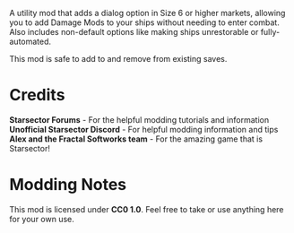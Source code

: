A utility mod that adds a dialog option in Size 6 or higher markets, allowing you to add Damage Mods to your ships without needing to enter combat. Also includes non-default options like making ships unrestorable or fully-automated.

This mod is safe to add to and remove from existing saves.

# Credits
<b>Starsector Forums</b> - For the helpful modding tutorials and information<br>
<b>Unofficial Starsector Discord</b> - For helpful modding information and tips<br>
<b>Alex and the Fractal Softworks team</b> - For the amazing game that is Starsector!<br>

# Modding Notes
This mod is licensed under <b>CC0 1.0</b>. Feel free to take or use anything here for your own use.